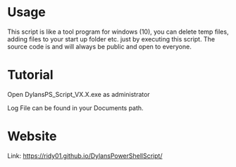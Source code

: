 # Usage

This script is like a tool program for windows (10), you can delete temp files, adding files to your start up folder etc. just by executing this script. 
The source code is and will always be public and open to everyone.

# Tutorial

Open DylansPS_Script_VX.X.exe as administrator

Log File can be found in your Documents path.

# Website

Link: https://ridy01.github.io/DylansPowerShellScript/
